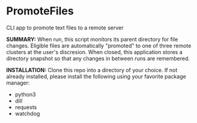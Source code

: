 # PromoteFiles
CLI app to promote text files to a remote server


**SUMMARY:**
When run, this script monitors its parent directory for file changes.
Eligible files are automatically "promoted" to one of three remote clusters at the user's discresion.
When closed, this application stores a directory snapshot so that any changes in between runs are remembered.

**INSTALLATION:**
Clone this repo into a directory of your choice.
If not already installed, please install the following using your favorite package manager:
* python3
* dill
* requests
* watchdog


